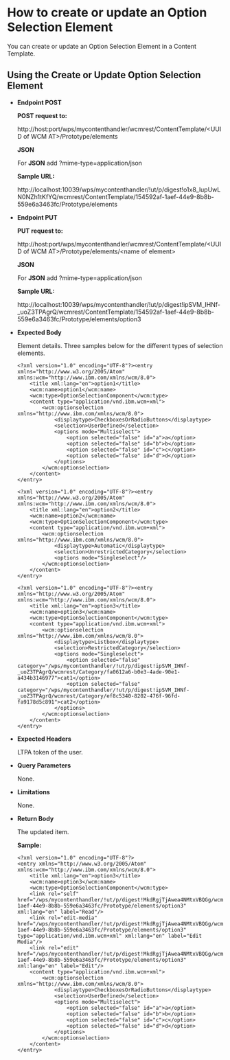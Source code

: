 # How to create or update an Option Selection Element

You can create or update an Option Selection Element in a Content Template.

## Using the Create or Update Option Selection Element

-   **Endpoint POST**

    **POST request to:**

    http://host:port/wps/mycontenthandler/wcmrest/ContentTemplate/<UUID of WCM AT\>/Prototype/elements

    **JSON**

    For **JSON** add ?mime-type=application/json

    **Sample URL:**

    http://localhost:10039/wps/mycontenthandler/!ut/p/digest!o1x8\_lupUwLN0NZh1tKfYQ/wcmrest/ContentTemplate/154592af-1aef-44e9-8b8b-559e6a3463fc/Prototype/elements


-   **Endpoint PUT**

    **PUT request to:**

    http://host:port/wps/mycontenthandler/wcmrest/ContentTemplate/<UUID of WCM AT\>/Prototype/elements/<name of element\>

    **JSON**

    For **JSON** add ?mime-type=application/json

    **Sample URL:**

    http://localhost:10039/wps/mycontenthandler/!ut/p/digest!ipSVM\_IHNf-\_uoZ3TPAgrQ/wcmrest/ContentTemplate/154592af-1aef-44e9-8b8b-559e6a3463fc/Prototype/elements/option3


-   **Expected Body**

    Element details. Three samples below for the different types of selection elements.

    ```
    <?xml version="1.0" encoding="UTF-8"?><entry xmlns="http://www.w3.org/2005/Atom" xmlns:wcm="http://www.ibm.com/xmlns/wcm/8.0">
        <title xml:lang="en">option1</title>
        <wcm:name>option1</wcm:name>
        <wcm:type>OptionSelectionComponent</wcm:type>
        <content type="application/vnd.ibm.wcm+xml">
            <wcm:optionselection xmlns="http://www.ibm.com/xmlns/wcm/8.0">
                <displaytype>CheckboxesOrRadioButtons</displaytype>
                <selection>UserDefined</selection>
                <options mode="Multiselect">
                    <option selected="false" id="a">a</option>
                    <option selected="false" id="b">b</option>
                    <option selected="false" id="c">c</option>
                    <option selected="false" id="d">d</option>
                </options>
            </wcm:optionselection>
        </content>
    </entry>
    
    ```

    ```
    <?xml version="1.0" encoding="UTF-8"?><entry xmlns="http://www.w3.org/2005/Atom" xmlns:wcm="http://www.ibm.com/xmlns/wcm/8.0">
        <title xml:lang="en">option2</title>
        <wcm:name>option2</wcm:name>
        <wcm:type>OptionSelectionComponent</wcm:type>
        <content type="application/vnd.ibm.wcm+xml">
            <wcm:optionselection xmlns="http://www.ibm.com/xmlns/wcm/8.0">
                <displaytype>Automatic</displaytype>
                <selection>UnrestrictedCategory</selection>
                <options mode="Singleselect"/>
            </wcm:optionselection>
        </content>
    </entry>
    
    ```

    ```
    <?xml version="1.0" encoding="UTF-8"?><entry xmlns="http://www.w3.org/2005/Atom" xmlns:wcm="http://www.ibm.com/xmlns/wcm/8.0">
        <title xml:lang="en">option3</title>
        <wcm:name>option3</wcm:name>
        <wcm:type>OptionSelectionComponent</wcm:type>
        <content type="application/vnd.ibm.wcm+xml">
            <wcm:optionselection xmlns="http://www.ibm.com/xmlns/wcm/8.0">
                <displaytype>Listbox</displaytype>
                <selection>RestrictedCategory</selection>
                <options mode="Singleselect">
                    <option selected="false" category="/wps/mycontenthandler/!ut/p/digest!ipSVM_IHNf-_uoZ3TPAgrQ/wcmrest/Category/fa0612a6-b0e3-4ade-90e1-a434b3146977">cat1</option>
                    <option selected="false" category="/wps/mycontenthandler/!ut/p/digest!ipSVM_IHNf-_uoZ3TPAgrQ/wcmrest/Category/ef8c5340-8202-476f-96fd-fa9178d5c891">cat2</option>
                </options>
            </wcm:optionselection>
        </content>
    </entry>
    
    ```


-   **Expected Headers**

    LTPA token of the user.


-   **Query Parameters**

    None.


-   **Limitations**

    None.


-   **Return Body**

    The updated item.

    **Sample:**

    ```
    <?xml version="1.0" encoding="UTF-8"?>
    <entry xmlns="http://www.w3.org/2005/Atom" xmlns:wcm="http://www.ibm.com/xmlns/wcm/8.0">
        <title xml:lang="en">option3</title>
        <wcm:name>option3</wcm:name>
        <wcm:type>OptionSelectionComponent</wcm:type>
        <link rel="self" href="/wps/mycontenthandler/!ut/p/digest!MkdRgjTjAwea4NMtxVBQGg/wcmrest/ContentTemplate/154592af-1aef-44e9-8b8b-559e6a3463fc/Prototype/elements/option3" xml:lang="en" label="Read"/>
        <link rel="edit-media" href="/wps/mycontenthandler/!ut/p/digest!MkdRgjTjAwea4NMtxVBQGg/wcmrest/ContentTemplate/154592af-1aef-44e9-8b8b-559e6a3463fc/Prototype/elements/option3" type="application/vnd.ibm.wcm+xml" xml:lang="en" label="Edit Media"/>
        <link rel="edit" href="/wps/mycontenthandler/!ut/p/digest!MkdRgjTjAwea4NMtxVBQGg/wcmrest/ContentTemplate/154592af-1aef-44e9-8b8b-559e6a3463fc/Prototype/elements/option3" xml:lang="en" label="Edit"/>
        <content type="application/vnd.ibm.wcm+xml">
            <wcm:optionselection xmlns="http://www.ibm.com/xmlns/wcm/8.0">
                <displaytype>CheckboxesOrRadioButtons</displaytype>
                <selection>UserDefined</selection>
                <options mode="Multiselect">
                    <option selected="false" id="a">a</option>
                    <option selected="false" id="b">b</option>
                    <option selected="false" id="c">c</option>
                    <option selected="false" id="d">d</option>
                </options>
            </wcm:optionselection>
        </content>
    </entry>
    
    ```



